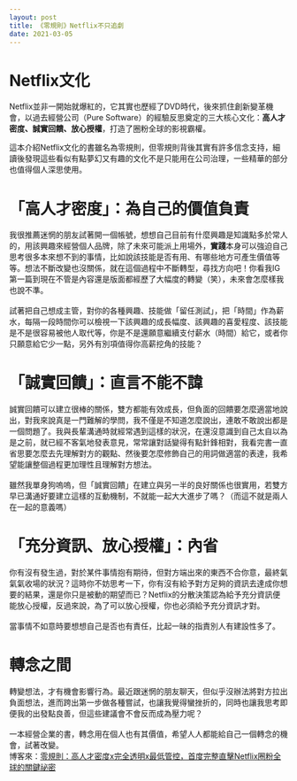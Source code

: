 ```yaml
---
layout: post
title: 《零規則》Netflix不只追劇
date: 2021-03-05
---
```

# Netflix文化
Netflix並非一開始就爆紅的，它其實也歷經了DVD時代，後來抓住創新變革機會，以過去經營公司（Pure Software）的經驗反思奠定的三大核心文化：**高人才密度、誠實回饋、放心授權**，打造了圈粉全球的影視霸權。  

這本介紹Netflix文化的書雖名為零規則，但零規則背後其實有許多信念支持，細讀後發現這些看似有點夢幻又有趣的文化不是只能用在公司治理，一些精華的部分也值得個人深思使用。
# 「高人才密度」：為自己的價值負責
我很推薦迷惘的朋友試著開一個帳號，想想自己目前有什麼興趣是知識點多於常人的，用該興趣來經營個人品牌，除了未來可能派上用場外，**實踐**本身可以強迫自己思考很多本來想不到的事情，比如說該技能是否有用、有哪些地方可產生價值等等。想法不斷改變也沒關係，就在這個過程中不斷轉型，尋找方向吧！你看我IG第一篇到現在不管是內容還是版面都經歷了大幅度的轉變（笑），未來會怎麼樣我也說不準。  
<br>
試著把自己想成主管，對你的各種興趣、技能做「留任測試」，把「時間」作為薪水，每隔一段時間你可以檢視一下該興趣的成長幅度、該興趣的喜愛程度、該技能是不是很容易被他人取代等，你是不是還願意繼續支付薪水（時間）給它，或者你只願意給它少一點，另外有別項值得你高薪挖角的技能？
# 「誠實回饋」：直言不能不諱
誠實回饋可以建立很棒的關係，雙方都能有效成長，但負面的回饋要怎麼適當地說出，對我來說真是一門難解的學問，我不僅是不知道怎麼說出，連敢不敢說出都是一個問題了。我與長輩溝通時就經常遇到這樣的狀況，在還沒意識到自己太自以為是之前，就已經不客氣地發表意見，常常讓對話變得有點針鋒相對，我看完書一直省思要怎麼去先理解對方的觀點、然後要怎麼修飾自己的用詞做適當的表達，我希望能讓整個過程更加理性且理解對方想法。  
<br>
雖然我單身狗嗚嗚，但「誠實回饋」在建立與另一半的良好關係也很實用，若雙方早已溝通好要建立這樣的互動機制，不就能一起大大進步了嗎？（而這不就是兩人在一起的意義嗎）
# 「充分資訊、放心授權」：內省
你有沒有發生過，對於某件事情抱有期待，但對方端出來的東西不合你意，最終氣氣氣收場的狀況？這時你不妨思考一下，你有沒有給予對方足夠的資訊去達成你想要的結果，還是你只是被動的期望而已？Netflix的分散決策認為給予充分資訊便能放心授權，反過來說，為了可以放心授權，你也必須給予充分資訊才對。  
<br>
當事情不如意時要想想自己是否也有責任，比起一昧的指責別人有建設性多了。
# 轉念之間
轉變想法，才有機會影響行為。最近跟迷惘的朋友聊天，但似乎沒辦法將對方拉出負面想法，進而跨出第一步做各種嘗試，也讓我覺得蠻挫折的，同時也讓我思考即便我的出發點良善，但這些建議會不會反而成為壓力呢？  
<br>
一本經營企業的書，轉念用在個人也有其價值，希望人人都能給自己一個轉念的機會，試著改變。
<br>
博客來：[零規則：高人才密度x完全透明x最低管控，首度完整直擊Netflix圈粉全球的關鍵祕密](https://www.books.com.tw/exep/assp.php/oukalatte/products/0010873975?sloc=main&utm_source=oukalatte&utm_medium=ap-books&utm_content=recommend&utm_campaign=ap-202103)